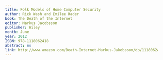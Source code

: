 ```yaml
---
title: Folk Models of Home Computer Security
author: Rick Wash and Emilee Rader
book: The Death of the Internet
editor: Markus Jacobsson
publisher: Wiley
month: June
year: 2012
ISBN: 978-1118062418
abstract: no
link: http://www.amazon.com/Death-Internet-Markus-Jakobsson/dp/1118062418
---
```

